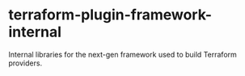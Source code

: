 # terraform-plugin-framework-internal
Internal libraries for the next-gen framework used to build Terraform providers.
